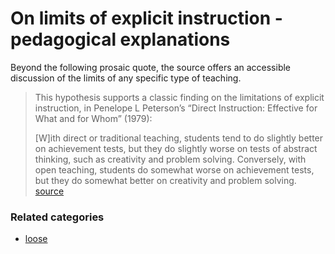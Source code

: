 # On limits of explicit instruction - pedagogical explanations

Beyond the following prosaic quote, the source offers an accessible discussion of the limits of any specific type of teaching. 

> This hypothesis supports a classic finding on the limitations of explicit instruction, in Penelope L Peterson’s “Direct Instruction: Effective for What and for Whom” (1979):
> 
> [W]ith direct or traditional teaching, students tend to do slightly better on achievement tests, but they do slightly worse on tests of abstract thinking, such as creativity and problem solving. Conversely, with open teaching, students do somewhat worse on achievement tests, but they do somewhat better on creativity and problem solving. [source](http://scottmillman.edublogs.org/2017/03/05/in-which-i-consider-the-possible-limitations-of-explicit-instruction/)

### Related categories

- [loose](../loose)
